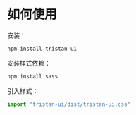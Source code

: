 # 如何使用



安装：

```bash
npm install tristan-ui
```

安装样式依赖：

```bash
npm install sass
```

引入样式：

```typescript
import "tristan-ui/dist/tristan-ui.css"
```

